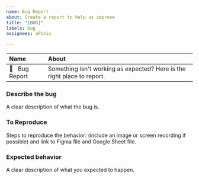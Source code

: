 ```yaml
---
name: Bug Report
about: Create a report to help us improve
title: "[BUG]"
labels: bug
assignees: aPinix

---
```


Name | About
:--- | :---
🐞&nbsp;&nbsp; Bug Report | Something isn't working as expected? Here is the right place to report.

### Describe the bug
A clear description of what the bug is.

### To Reproduce
Steps to reproduce the behavior: (include an image or screen recording if possible) and link to Figma file and Google Sheet file.

### Expected behavior
A clear description of what you expected to happen.
